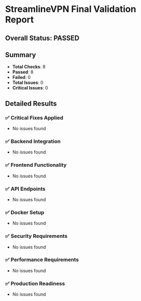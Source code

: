 
# StreamlineVPN Final Validation Report

## Overall Status: PASSED

## Summary
- **Total Checks**: 8
- **Passed**: 8
- **Failed**: 0
- **Total Issues**: 0
- **Critical Issues**: 0

## Detailed Results

### ✅ Critical Fixes Applied
- No issues found

### ✅ Backend Integration
- No issues found

### ✅ Frontend Functionality
- No issues found

### ✅ API Endpoints
- No issues found

### ✅ Docker Setup
- No issues found

### ✅ Security Requirements
- No issues found

### ✅ Performance Requirements
- No issues found

### ✅ Production Readiness
- No issues found

